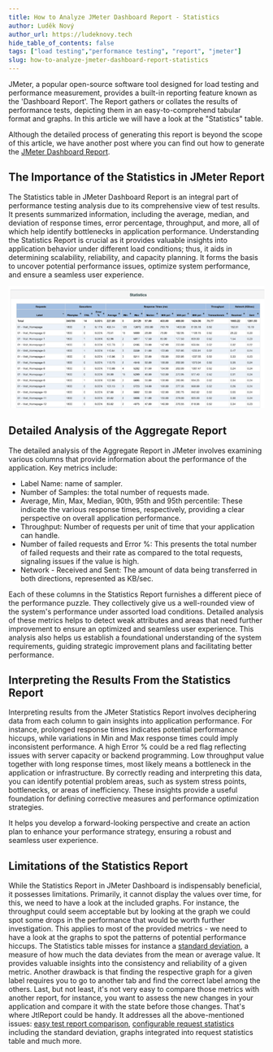 ```yaml
---
title: How to Analyze JMeter Dashboard Report - Statistics
author: Luděk Nový
author_url: https://ludeknovy.tech
hide_table_of_contents: false
tags: ["load testing","performance testing", "report", "jmeter"]
slug: how-to-analyze-jmeter-dashboard-report-statistics
---
```


JMeter, a popular open-source software tool designed for load testing and performance measurement,
provides a built-in reporting feature known as the 'Dashboard Report'. The Report gathers or collates the
results of performance tests, depicting them in an easy-to-comprehend tabular format and graphs. In this article
we will have a look at the "Statistics" table.

Although the detailed process of generating this report is beyond the scope of this article, we have another post where
you can find out how to generate the [JMeter Dashboard Report](/blog/how-to-generate-jmeter-dashboard-report).

## The Importance of the Statistics in JMeter Report
The Statistics table in JMeter Dashboard Report is an integral part of performance testing analysis due to its comprehensive view of test results. 
It presents summarized information, including the average, median, and deviation of response times, error percentage,
throughput, and more, all of which help identify bottlenecks in application performance. 
Understanding the Statistics Report is crucial as it provides valuable insights into application behavior under different load conditions; 
thus, it aids in determining scalability, reliability, and capacity planning. It forms the basis to uncover potential performance issues,
optimize system performance, and ensure a seamless user experience.

![JMeter Statistics in Dashboard Report](./assets/jmeter_report_statistics.png)

## Detailed Analysis of the Aggregate Report
The detailed analysis of the Aggregate Report in JMeter involves examining various columns that provide information about the performance of the application. 
Key metrics include:

* Label Name: name of sampler.
* Number of Samples: the total number of requests made.
* Average, Min, Max, Median, 90th, 95th and 95th percentile: These indicate the various response times, respectively, providing a clear perspective on overall application performance.
* Throughput: Number of requests per unit of time that your application can handle. 
* Number of failed requests and Error %: This presents the total number of failed requests and their rate as compared to the total requests, signaling issues if the value is high.
* Network - Received and Sent: The amount of data being transferred in both directions, represented as KB/sec.

Each of these columns in the Statistics Report furnishes a different piece of the performance puzzle. 
They collectively give us a well-rounded view of the system's performance under assorted load conditions. 
Detailed analysis of these metrics helps to detect weak attributes and areas that need further improvement to ensure an optimized and seamless user experience. 
This analysis also helps us establish a foundational understanding of the system requirements,
guiding strategic improvement plans and facilitating better performance.

## Interpreting the Results From the Statistics Report
Interpreting results from the JMeter Statistics Report involves deciphering data from each column to gain insights into application performance. 
For instance, prolonged response times indicates potential performance hiccups, while variations in Min and Max response times could imply inconsistent performance.
A high Error % could be a red flag reflecting issues with server capacity or backend programming. Low throughput value together with long response times, most likely
means a bottleneck in the application or infrastructure.
By correctly reading and interpreting this data, you can identify potential problem areas, such as system stress points, bottlenecks, or areas of inefficiency.
These insights provide a useful foundation for defining corrective measures and performance optimization strategies.

It helps you develop a forward-looking perspective and create an action plan to enhance your performance strategy, ensuring a robust and seamless user experience.

## Limitations of the Statistics Report
While the Statistics Report in JMeter Dashboard is indispensably beneficial, it possesses limitations.
Primarily, it cannot display the values over time, for this, we need to have a look at the included graphs. For instance, the throughput could seem
acceptable but by looking at the graph we could spot some drops in the performance that would be worth further investigation. This applies to most of the
provided metrics - we need to have a look at the graphs to spot the patterns of potential performance hiccups.
The Statistics table misses for instance a [standard deviation](/blog/2023/07/14/performance-testing-metric-standard-deviation), a measure of how much the data deviates from the mean or average value. It provides valuable insights into the consistency and reliability of a given metric.
Another drawback is that finding the respective graph for a given label requires you to go to another tab and find the correct label among the others.
Last, but not least, it's not very easy to compare those metrics with another report, for instance, you want to assess the new changes in your application
and compare it with the state before those changes. That's where JtlReport could be handy. It addresses all the above-mentioned issues: [easy test report comparison](/docs/introduction/features#test-run-comparison),
[configurable request statistics](/docs/introduction/features#request-statistics-customization) including the standard deviation, graphs integrated into request statistics table and much more.
